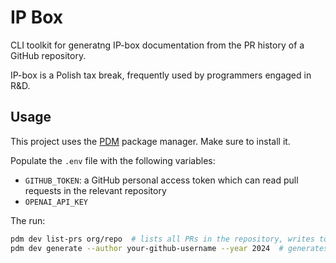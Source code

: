 # IP Box

CLI toolkit for generatng IP-box documentation from the PR history of a GitHub repository.

IP-box is a Polish tax break, frequently used by programmers engaged in R&D.

## Usage

This project uses the [PDM](https://pdm-project.org/latest/) package manager. Make sure to install it.

Populate the `.env` file with the following variables:

- `GITHUB_TOKEN`: a GitHub personal access token which can read pull requests in the relevant repository
- `OPENAI_API_KEY`

The run:

```bash
pdm dev list-prs org/repo  # lists all PRs in the repository, writes to prs.pickle
pdm dev generate --author your-github-username --year 2024  # generates the documentation, writes to ip_box.csv
```
